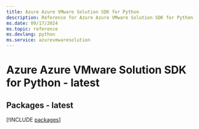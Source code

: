 ```yaml
---
title: Azure Azure VMware Solution SDK for Python
description: Reference for Azure Azure VMware Solution SDK for Python
ms.date: 09/17/2024
ms.topic: reference
ms.devlang: python
ms.service: azurevmwaresolution
---
```

# Azure Azure VMware Solution SDK for Python - latest
## Packages - latest
[!INCLUDE [packages](azure-vmware-solution-index.md)]
